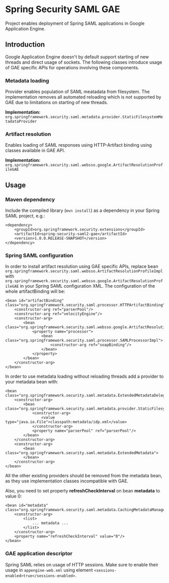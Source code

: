 # Spring Security SAML GAE

Project enables deployment of Spring SAML applications in Google Application Engine.

## Introduction

Google Application Engine doesn't by default support starting of new threads and direct usage of sockets. The following classes introduce usage of GAE specific APIs for operations involving these components.

### Metadata loading

Provider enables population of SAML meatadata from filesystem. The implementation removes all automated reloading which is not supported by GAE due to limitations on starting of new threads.

**Implementation:** `org.springframework.security.saml.metadata.provider.StaticFilesystemMetadataProvider`

### Artifact resolution

Enables loading of SAML responses using HTTP-Artifact binding using classes available in GAE API.

**Implementation:** `org.springframework.security.saml.websso.google.ArtifactResolutionProfileGAE`

## Usage

### Maven dependency

Include the compiled library (`mvn install`) as a dependency in your Spring SAML project, e.g.:
```
<dependency>
    <groupId>org.springframework.security.extensions</groupId>
    <artifactId>spring-security-saml2-gae</artifactId>
    <version>1.0.0.RELEASE-SNAPSHOT</version>
</dependency>
```

### Spring SAML configuration

In order to install artifact resolution using GAE specific APIs, replace bean `org.springframework.security.saml.websso.ArtifactResolutionProfileImpl` with `org.springframework.security.saml.websso.google.ArtifactResolutionProfileGAE` in your Spring SAML configuration XML. The configuration of the whole artifactBinding will be:

```
<bean id="artifactBinding" class="org.springframework.security.saml.processor.HTTPArtifactBinding">
    <constructor-arg ref="parserPool"/>
    <constructor-arg ref="velocityEngine"/>
    <constructor-arg>
        <bean class="org.springframework.security.saml.websso.google.ArtifactResolutionProfileGAE">
            <property name="processor">
                <bean class="org.springframework.security.saml.processor.SAMLProcessorImpl">
                    <constructor-arg ref="soapBinding"/>
                </bean>
            </property>
        </bean>
    </constructor-arg>
</bean>
```

In order to use metadata loading without reloading threads add a provider to your metadata bean with:

```
<bean class="org.springframework.security.saml.metadata.ExtendedMetadataDelegate">
    <constructor-arg>
        <bean class="org.springframework.security.saml.metadata.provider.StaticFilesystemMetadataProvider">
            <constructor-arg>
                <value type="java.io.File">classpath:metadata/idp.xml</value>
            </constructor-arg>
            <property name="parserPool" ref="parserPool"/>
        </bean>
    </constructor-arg>
    <constructor-arg>
        <bean class="org.springframework.security.saml.metadata.ExtendedMetadata">
        </bean>
    </constructor-arg>
</bean>
```

All the other existing providers should be removed from the metadata bean, as they use implementation classes incompatible with GAE.

Also, you need to set property **refreshCheckInterval** on bean **metadata** to value 0:

```
<bean id="metadata" class="org.springframework.security.saml.metadata.CachingMetadataManager">
    <constructor-arg>
        <list>
            ... metadata ...
        </list>
    </constructor-arg>
    <property name="refreshCheckInterval" value="0"/>
</bean>
```

### GAE application descriptor

Spring SAML relies on usage of HTTP sessions. Make sure to enable their usage in `appengine-web.xml` using element `<sessions-enabled>true</sessions-enabled>`.
